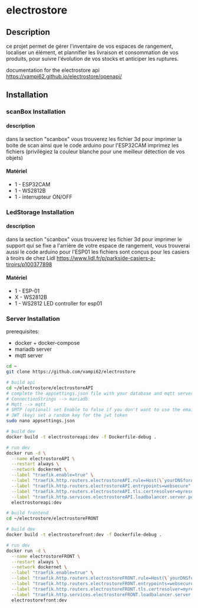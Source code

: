 # electrostore

## Description
ce projet permet de gérer l'inventaire de vos espaces de rangement, localiser un élément, et plannifier les livraison et consommation de vos produits, pour suivre l'évolution de vos stocks et anticiper les ruptures.


documentation for the electrostore api
https://vampi62.github.io/electrostore/openapi/


## Installation
### scanBox Installation
#### description
dans la section "scanbox" vous trouverez les fichier 3d pour imprimer la boite de scan ainsi que le code arduino pour l'ESP32CAM
imprimez les fichiers (privilégiez la couleur blanche pour une meilleur détection de vos objets)

#### Matériel
- 1 - ESP32CAM
- 1 - WS2812B
- 1 - interrupteur ON/OFF

### LedStorage Installation
#### description
dans la section "scanbox" vous trouverez les fichier 3d pour imprimer le support qui se fixe a l'arrière de votre espace de rangement, vous trouverai aussi le code arduino pour l'ESP01
les fichiers sont conçus pour les casiers à tiroirs de chez Lidl
https://www.lidl.fr/p/parkside-casiers-a-tiroirs/p100377898

#### Matériel
- 1 - ESP-01
- X - WS2812B
- 1 - WS2812 LED controller for esp01

### Server Installation
prerequisites:
- docker + docker-compose
- mariadb server
- mqtt server

```bash
cd ~
git clone https://github.com/vampi62/electrostore

# build api
cd ~/electrostore/electrostoreAPI
# complete the appsettings.json file with your database and mqtt server credentials
# ConnectionStrings --> mariadb
# Mqtt --> mqtt
# SMTP (optional) set Enable to false if you don't want to use the email service
# JWT (key) set a random key for the jwt token
sudo nano appsettings.json

# build dev
docker build -t electrostoreapi:dev -f Dockerfile-debug .

# run dev
docker run -d \
  --name electrostoreAPI \
  --restart always \
  --network dockernet \
  --label "traefik.enable=true" \
  --label "traefik.http.routers.electrostoreAPI.rule=Host(\`yourDNSforAPI.net\`)" \
  --label "traefik.http.routers.electrostoreAPI.entrypoints=websecure" \
  --label "traefik.http.routers.electrostoreAPI.tls.certresolver=myresolver" \
  --label "traefik.http.services.electrostoreAPI.loadbalancer.server.port=80" \
  electrostoreapi:dev

# build frontend
cd ~/electrostore/electrostoreFRONT

# build dev
docker build -t electrostorefront:dev -f Dockerfile-debug .

# run dev
docker run -d \
  --name electrostoreFRONT \
  --restart always \
  --network dockernet \
  --label "traefik.enable=true" \
  --label "traefik.http.routers.electrostoreFRONT.rule=Host(\`yourDNSforFRONT.net\`)" \
  --label "traefik.http.routers.electrostoreFRONT.entrypoints=websecure" \
  --label "traefik.http.routers.electrostoreFRONT.tls.certresolver=myresolver" \
  --label "traefik.http.services.electrostoreFRONT.loadbalancer.server.port=3000" \
  electrostorefront:dev



```